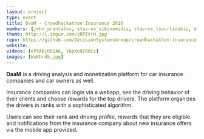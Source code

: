 ```yaml
---
layout: project
type: event
title: DaaM - Crowdhackathon Insurance 2016
members: [john_prantalos, stavros_oikonomidis, stavros_tsourlidakis, dimitris_bampakos]
thumb: http://i.imgur.com/zRPIXrH.jpg
repo: https://github.com/DecisionSystemsGroup/crowdhackathon-insurance
website:
videos: [ePXAbjRbQAk, Y6pXodI68Cc]
images: [WxKhrdk.jpg]
---
```


**DaaM** is a driving analysis and monetization platform for car insurance
companies and car owners as well.

Insurance companies can login via a webapp, see the driving behavior of their
clients and choose rewards for the top drivers. The platform organizes the
drivers in ranks with a sophisticated algorithm.

Users can see their rank and driving profile, rewards that they are eligible
and notifications from the insurance company about new insurance offers via
the mobile app provided.
